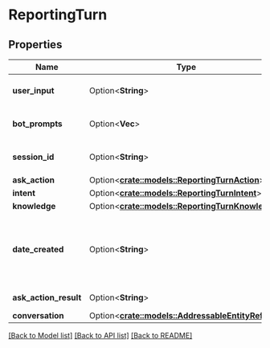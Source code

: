 # ReportingTurn

## Properties

Name | Type | Description | Notes
------------ | ------------- | ------------- | -------------
**user_input** | Option<**String**> | The chosen user input associated with this reporting turn. | [optional]
**bot_prompts** | Option<**Vec<String>**> | The bot prompts associated with this reporting turn. | [optional]
**session_id** | Option<**String**> | The bot session ID that this reporting turn is grouped under. | [optional]
**ask_action** | Option<[**crate::models::ReportingTurnAction**](ReportingTurnAction.md)> |  | [optional]
**intent** | Option<[**crate::models::ReportingTurnIntent**](ReportingTurnIntent.md)> |  | [optional]
**knowledge** | Option<[**crate::models::ReportingTurnKnowledge**](ReportingTurnKnowledge.md)> |  | [optional]
**date_created** | Option<**String**> | Timestamp indicating when the original turn was created. Date time is represented as an ISO-8601 string. For example: yyyy-MM-ddTHH:mm:ss[.mmm]Z | [optional]
**ask_action_result** | Option<**String**> | Result of the bot flow 'ask' action. | [optional]
**conversation** | Option<[**crate::models::AddressableEntityRef**](AddressableEntityRef.md)> |  | [optional]

[[Back to Model list]](../README.md#documentation-for-models) [[Back to API list]](../README.md#documentation-for-api-endpoints) [[Back to README]](../README.md)


